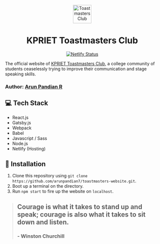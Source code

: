 <p align="center">
  <a href="https://toastmasters-club-kpriet.netlify.app/">
    <img alt="Toastmasters Club" src="https://github.com/arunpandian7/toastmasters-website/blob/master/src/images/logo_main.png" width="60" />
  </a>
</p>
<h1 align="center">
  KPRIET Toastmasters Club
</h1>
<div align="center">

[![Netlify Status](https://api.netlify.com/api/v1/badges/9c42320b-c453-4d26-90f7-8b109c1869c3/deploy-status)](https://app.netlify.com/sites/toastmasters-club-kpriet/deploys)

</div>

The official website of [KPRIET Toastmasters Club](https://github.com/arunpandian7/toastmasters-website/blob/3c61ce0be4615b13ead25964341fb3d470b61368/README.md#L2), a college community of students ceaselessly trying to improve their communication and stage speaking skills.

<h3>
  Author: <a href="https://arunpandian.me">Arun Pandian R</a>
</h3>


## 💻 Tech Stack
- React.js
- Gatsby.js
- Webpack
- Babel
- Javascript / Sass
- Node.js
- Netlify (Hosting)

## 🚀 Installation
1. Clone this repository using `git clone https://github.com/arunpandian7/toastmasters-website.git`.
2. Boot up a terminal on the directory.
3. Run `npm start` to fire up the website on `localhost`.

> ## Courage is what it takes to stand up and speak; courage is also what it takes to sit down and listen.
> ### - Winston Churchill
